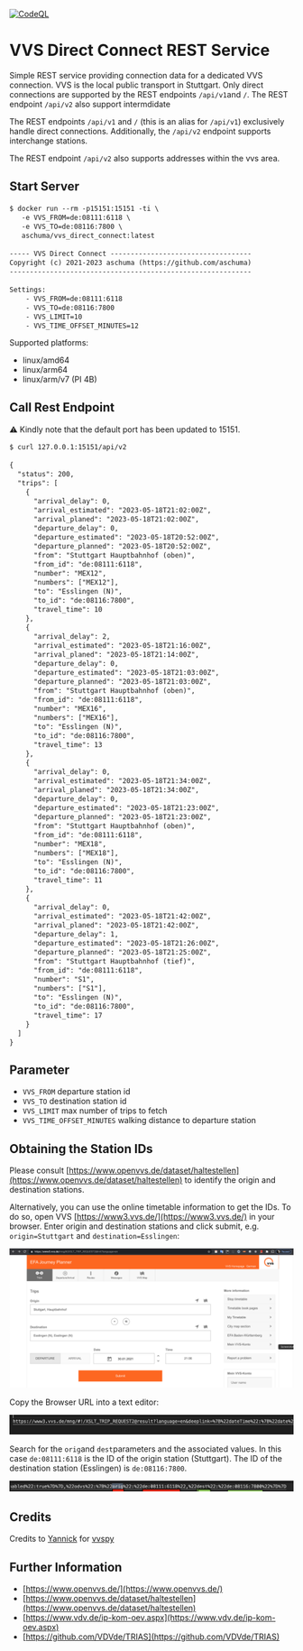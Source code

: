 [![CodeQL](https://github.com/aschuma/vvs_direct_connect/actions/workflows/codeql-analysis.yml/badge.svg)](https://github.com/aschuma/vvs_direct_connect/actions/workflows/codeql-analysis.yml)


# VVS Direct Connect REST Service
Simple REST service providing connection data for a dedicated VVS connection. VVS is the local public transport in Stuttgart. Only direct connections are supported by the REST endpoints `/api/v1`and `/`. The REST endpoint `/api/v2` also support intermdidate   

The REST endpoints `/api/v1` and `/` (this is an alias for `/api/v1`) exclusively handle direct connections. Additionally, the `/api/v2` endpoint supports interchange stations.

The REST endpoint `/api/v2` also supports addresses within the vvs area.

## Start Server
```shell
$ docker run --rm -p15151:15151 -ti \
   -e VVS_FROM=de:08111:6118 \
   -e VVS_TO=de:08116:7800 \
   aschuma/vvs_direct_connect:latest

----- VVS Direct Connect -----------------------------------
Copyright (c) 2021-2023 aschuma (https://github.com/aschuma)
------------------------------------------------------------

Settings:
	- VVS_FROM=de:08111:6118
	- VVS_TO=de:08116:7800
	- VVS_LIMIT=10
	- VVS_TIME_OFFSET_MINUTES=12

```

Supported platforms:

* linux/amd64
* linux/arm64
* linux/arm/v7 (PI 4B)

## Call Rest Endpoint

⚠️ Kindly note that the default port has been updated to 15151.

```shell
$ curl 127.0.0.1:15151/api/v2

{
  "status": 200,
  "trips": [
    {
      "arrival_delay": 0,
      "arrival_estimated": "2023-05-18T21:02:00Z",
      "arrival_planed": "2023-05-18T21:02:00Z",
      "departure_delay": 0,
      "departure_estimated": "2023-05-18T20:52:00Z",
      "departure_planned": "2023-05-18T20:52:00Z",
      "from": "Stuttgart Hauptbahnhof (oben)",
      "from_id": "de:08111:6118",
      "number": "MEX12",
      "numbers": ["MEX12"],
      "to": "Esslingen (N)",
      "to_id": "de:08116:7800",
      "travel_time": 10
    },
    {
      "arrival_delay": 2,
      "arrival_estimated": "2023-05-18T21:16:00Z",
      "arrival_planed": "2023-05-18T21:14:00Z",
      "departure_delay": 0,
      "departure_estimated": "2023-05-18T21:03:00Z",
      "departure_planned": "2023-05-18T21:03:00Z",
      "from": "Stuttgart Hauptbahnhof (oben)",
      "from_id": "de:08111:6118",
      "number": "MEX16",
      "numbers": ["MEX16"],
      "to": "Esslingen (N)",
      "to_id": "de:08116:7800",
      "travel_time": 13
    },
    {
      "arrival_delay": 0,
      "arrival_estimated": "2023-05-18T21:34:00Z",
      "arrival_planed": "2023-05-18T21:34:00Z",
      "departure_delay": 0,
      "departure_estimated": "2023-05-18T21:23:00Z",
      "departure_planned": "2023-05-18T21:23:00Z",
      "from": "Stuttgart Hauptbahnhof (oben)",
      "from_id": "de:08111:6118",
      "number": "MEX18",
      "numbers": ["MEX18"],
      "to": "Esslingen (N)",
      "to_id": "de:08116:7800",
      "travel_time": 11
    },
    {
      "arrival_delay": 0,
      "arrival_estimated": "2023-05-18T21:42:00Z",
      "arrival_planed": "2023-05-18T21:42:00Z",
      "departure_delay": 1,
      "departure_estimated": "2023-05-18T21:26:00Z",
      "departure_planned": "2023-05-18T21:25:00Z",
      "from": "Stuttgart Hauptbahnhof (tief)",
      "from_id": "de:08111:6118",
      "number": "S1",
      "numbers": ["S1"],
      "to": "Esslingen (N)",
      "to_id": "de:08116:7800",
      "travel_time": 17
    }
  ]
}

```
## Parameter

- `VVS_FROM` departure station id 
- `VVS_TO` destination station id 
- `VVS_LIMIT` max number of trips to fetch
- `VVS_TIME_OFFSET_MINUTES` walking distance to departure station

## Obtaining the Station IDs

Please consult [https://www.openvvs.de/dataset/haltestellen](https://www.openvvs.de/dataset/haltestellen) to identify the origin and destination stations. 

Alternatively, you can use the online timetable information to get the IDs. To do so, open VVS [https://www3.vvs.de/](https://www3.vvs.de/) in your browser. Enter origin and destination stations and click submit, e.g. `origin=Stuttgart` and `destination=Esslingen`:

![VVS](https://raw.githubusercontent.com/aschuma/vvs_direct_connect/main/doc/010_search.png)

Copy the Browser URL into a text editor:

![Search](https://raw.githubusercontent.com/aschuma/vvs_direct_connect/main/doc/020_url.png)

Search for the `orig`and `dest`parameters and the associated values. In this case `de:08111:6118` is the ID of the origin station (Stuttgart).  The ID of the destination station (Esslingen) is `de:08116:7800`.

![URL](https://raw.githubusercontent.com/aschuma/vvs_direct_connect/main/doc/030_url_parameter.png)

## Credits
Credits to [Yannick](https://github.com/zaanposni) for [vvspy](https://pypi.org/project/vvspy/)

## Further Information
* [https://www.openvvs.de/](https://www.openvvs.de/)
* [https://www.openvvs.de/dataset/haltestellen](https://www.openvvs.de/dataset/haltestellen)
* [https://www.vdv.de/ip-kom-oev.aspx](https://www.vdv.de/ip-kom-oev.aspx)
* [https://github.com/VDVde/TRIAS](https://github.com/VDVde/TRIAS)

